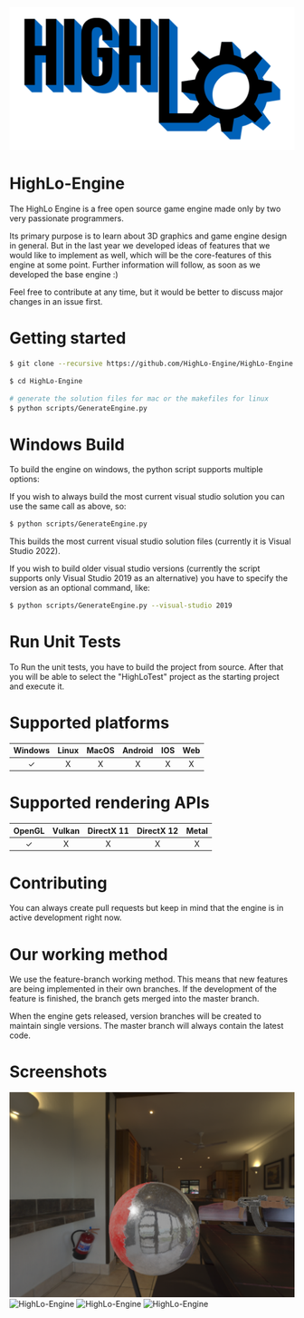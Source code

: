 <p align="center">
  <img src="/HighLo.png" alt="HighLo-Logo" width="1024">
</p>

# HighLo-Engine

The HighLo Engine is a free open source game engine made only by two very passionate programmers.

Its primary purpose is to learn about 3D graphics and game engine design in general. But in the last year we developed ideas of features that we would like to implement as well, which will be the core-features of this engine at some point. Further information will follow, as soon as we developed the base engine :)

Feel free to contribute at any time, but it would be better to discuss major changes in an issue first.

# Getting started

```sh
$ git clone --recursive https://github.com/HighLo-Engine/HighLo-Engine.git/
```

```sh
$ cd HighLo-Engine
```

```sh
# generate the solution files for mac or the makefiles for linux
$ python scripts/GenerateEngine.py
```

# Windows Build

To build the engine on windows, the python script supports multiple options:

If you wish to always build the most current visual studio solution you can use the same call as above, so:

```sh
$ python scripts/GenerateEngine.py
```

This builds the most current visual studio solution files (currently it is Visual Studio 2022). 

If you wish to build older visual studio versions (currently the script supports only Visual Studio 2019 as an alternative) you have to specify the version as an optional command, like:

```sh
$ python scripts/GenerateEngine.py --visual-studio 2019
```

# Run Unit Tests

To Run the unit tests, you have to build the project from source.
After that you will be able to select the "HighLoTest" project as the starting project and execute it.

# Supported platforms

| Windows | Linux | MacOS | Android | IOS | Web |
|:--------:| :-: | :-: | :-: | :-: | :-: |
| ✓    | X | X | X | X | X |

# Supported rendering APIs

| OpenGL | Vulkan | DirectX 11 | DirectX 12 | Metal |
|:--------:| :-: | :-: | :-: | :-: |
| ✓    | X | X | X | X |

# Contributing

You can always create pull requests but keep in mind that the engine is in active development right now.

# Our working method

We use the feature-branch working method. This means that new features are being implemented in their own branches. If the development of the feature is finished, the branch gets merged into the master branch.

When the engine gets released, version branches will be created to maintain single versions. The master branch will always contain the latest code.

# Screenshots

![HighLo-Engine](/Screenshots/HighLo-Screenshot-1.png?raw=true "HighLo-Engine-1")
![HighLo-Engine](/Screenshots/HighLo-Screenshot-2.png?raw=true "HighLo-Engine-2")
![HighLo-Engine](/Screenshots/HighLo-Screenshot-3.png?raw=true "HighLo-Engine-3")
![HighLo-Engine](/Screenshots/HighLo-Screenshot-4.png?raw=true "HighLo-Engine-4")

